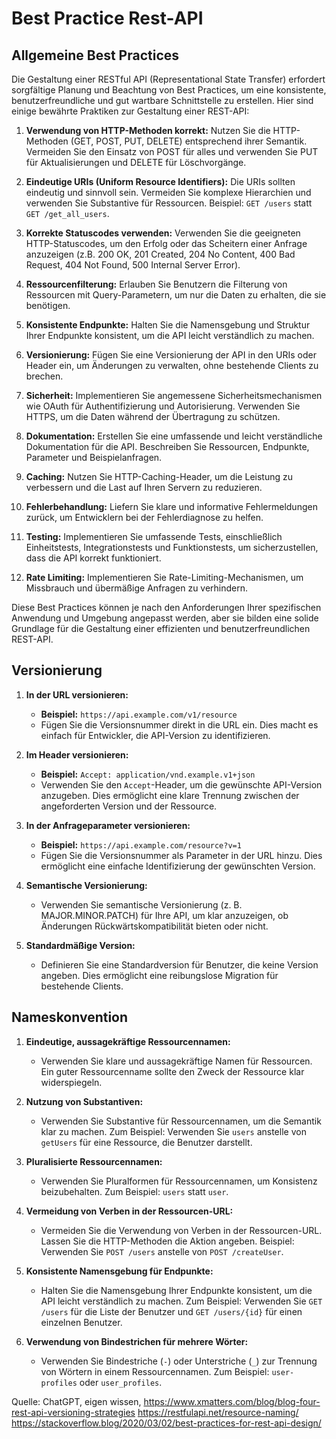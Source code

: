 # Best Practice Rest-API

## Allgemeine Best Practices
Die Gestaltung einer RESTful API (Representational State Transfer) erfordert sorgfältige Planung und Beachtung von Best Practices, um eine konsistente, benutzerfreundliche und gut wartbare Schnittstelle zu erstellen. Hier sind einige bewährte Praktiken zur Gestaltung einer REST-API:

1.  **Verwendung von HTTP-Methoden korrekt:** Nutzen Sie die HTTP-Methoden (GET, POST, PUT, DELETE) entsprechend ihrer Semantik. Vermeiden Sie den Einsatz von POST für alles und verwenden Sie PUT für Aktualisierungen und DELETE für Löschvorgänge.
    
2.  **Eindeutige URIs (Uniform Resource Identifiers):** Die URIs sollten eindeutig und sinnvoll sein. Vermeiden Sie komplexe Hierarchien und verwenden Sie Substantive für Ressourcen. Beispiel: `GET /users` statt `GET /get_all_users`.
    
3.  **Korrekte Statuscodes verwenden:** Verwenden Sie die geeigneten HTTP-Statuscodes, um den Erfolg oder das Scheitern einer Anfrage anzuzeigen (z.B. 200 OK, 201 Created, 204 No Content, 400 Bad Request, 404 Not Found, 500 Internal Server Error).
    
4.  **Ressourcenfilterung:** Erlauben Sie Benutzern die Filterung von Ressourcen mit Query-Parametern, um nur die Daten zu erhalten, die sie benötigen.
    
5.  **Konsistente Endpunkte:** Halten Sie die Namensgebung und Struktur Ihrer Endpunkte konsistent, um die API leicht verständlich zu machen.
    
7.  **Versionierung:** Fügen Sie eine Versionierung der API in den URIs oder Header ein, um Änderungen zu verwalten, ohne bestehende Clients zu brechen.
    
8.  **Sicherheit:** Implementieren Sie angemessene Sicherheitsmechanismen wie OAuth für Authentifizierung und Autorisierung. Verwenden Sie HTTPS, um die Daten während der Übertragung zu schützen.
    
9.  **Dokumentation:** Erstellen Sie eine umfassende und leicht verständliche Dokumentation für die API. Beschreiben Sie Ressourcen, Endpunkte, Parameter und Beispielanfragen.
    
10.  **Caching:** Nutzen Sie HTTP-Caching-Header, um die Leistung zu verbessern und die Last auf Ihren Servern zu reduzieren.
    
11.  **Fehlerbehandlung:** Liefern Sie klare und informative Fehlermeldungen zurück, um Entwicklern bei der Fehlerdiagnose zu helfen.
    
12.  **Testing:** Implementieren Sie umfassende Tests, einschließlich Einheitstests, Integrationstests und Funktionstests, um sicherzustellen, dass die API korrekt funktioniert.
    
13.  **Rate Limiting:** Implementieren Sie Rate-Limiting-Mechanismen, um Missbrauch und übermäßige Anfragen zu verhindern.
 

Diese Best Practices können je nach den Anforderungen Ihrer spezifischen Anwendung und Umgebung angepasst werden, aber sie bilden eine solide Grundlage für die Gestaltung einer effizienten und benutzerfreundlichen REST-API.



## Versionierung

1.  **In der URL versionieren:**
    
    -   **Beispiel:** `https://api.example.com/v1/resource`
    -   Fügen Sie die Versionsnummer direkt in die URL ein. Dies macht es einfach für Entwickler, die API-Version zu identifizieren.
2.  **Im Header versionieren:**
    
    -   **Beispiel:** `Accept: application/vnd.example.v1+json`
    -   Verwenden Sie den `Accept`-Header, um die gewünschte API-Version anzugeben. Dies ermöglicht eine klare Trennung zwischen der angeforderten Version und der Ressource.
3.  **In der Anfrageparameter versionieren:**
    
    -   **Beispiel:** `https://api.example.com/resource?v=1`
    -   Fügen Sie die Versionsnummer als Parameter in der URL hinzu. Dies ermöglicht eine einfache Identifizierung der gewünschten Version.
4.  **Semantische Versionierung:**
    
    -   Verwenden Sie semantische Versionierung (z. B. MAJOR.MINOR.PATCH) für Ihre API, um klar anzuzeigen, ob Änderungen Rückwärtskompatibilität bieten oder nicht.
5.  **Standardmäßige Version:**
    
    -   Definieren Sie eine Standardversion für Benutzer, die keine Version angeben. Dies ermöglicht eine reibungslose Migration für bestehende Clients.

## Nameskonvention

1.  **Eindeutige, aussagekräftige Ressourcennamen:**
    
    -   Verwenden Sie klare und aussagekräftige Namen für Ressourcen. Ein guter Ressourcenname sollte den Zweck der Ressource klar widerspiegeln.
2.  **Nutzung von Substantiven:**
    
    -   Verwenden Sie Substantive für Ressourcennamen, um die Semantik klar zu machen. Zum Beispiel: Verwenden Sie `users` anstelle von `getUsers` für eine Ressource, die Benutzer darstellt.
3.  **Pluralisierte Ressourcennamen:**
    
    -   Verwenden Sie Pluralformen für Ressourcennamen, um Konsistenz beizubehalten. Zum Beispiel: `users` statt `user`.
4.  **Vermeidung von Verben in der Ressourcen-URL:**
    
    -   Vermeiden Sie die Verwendung von Verben in der Ressourcen-URL. Lassen Sie die HTTP-Methoden die Aktion angeben. Beispiel: Verwenden Sie `POST /users` anstelle von `POST /createUser`.
5.  **Konsistente Namensgebung für Endpunkte:**
    
    -   Halten Sie die Namensgebung Ihrer Endpunkte konsistent, um die API leicht verständlich zu machen. Zum Beispiel: Verwenden Sie `GET /users` für die Liste der Benutzer und `GET /users/{id}` für einen einzelnen Benutzer.
6.  **Verwendung von Bindestrichen für mehrere Wörter:**
    
    -   Verwenden Sie Bindestriche (`-`) oder Unterstriche (`_`) zur Trennung von Wörtern in einem Ressourcennamen. Zum Beispiel: `user-profiles` oder `user_profiles`.

Quelle: ChatGPT, eigen wissen,
https://www.xmatters.com/blog/blog-four-rest-api-versioning-strategies
https://restfulapi.net/resource-naming/
https://stackoverflow.blog/2020/03/02/best-practices-for-rest-api-design/